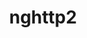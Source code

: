 ---
title: "nghttp2"
layout: cache
categories: [package, develop]
meta: {"versions": ["1.48.0", "1.52.0", "1.62.0"], "compilers": ["apple-clang@=15.0.0", "cce@=15.0.1", "gcc@=10.2.1", "gcc@=10.3.0", "gcc@=11.1.0", "gcc@=11.4.0", "gcc@=12.3.0", "gcc@=7.3.1", "gcc@=7.5.0", "gcc@=9.4.0", "intel@=2021.10.0", "oneapi@=2023.2.0", "oneapi@=2024.2.0"], "oss": ["amzn2", "centos7", "rhel8", "sle_hpc15", "ubuntu18.04", "ubuntu20.04", "ubuntu22.04", "ventura"], "platforms": ["darwin", "linux"], "targets": ["aarch64", "neoverse_n1", "neoverse_v1", "neoverse_v2", "ppc64le", "x86_64_v3", "x86_64_v4", "zen4"], "stacks": ["aws-isc", "aws-isc-aarch64", "aws-pcluster-neoverse_v1", "aws-pcluster-x86_64_v4", "build_systems", "data-vis-sdk", "developer-tools", "developer-tools-manylinux2014", "e4s", "e4s-cray-rhel", "e4s-cray-sles", "e4s-neoverse-v2", "e4s-neoverse_v1", "e4s-oneapi", "e4s-power", "e4s-rocm-external", "ml-darwin-aarch64-mps", "ml-linux-x86_64-cpu", "ml-linux-x86_64-cuda", "radiuss", "radiuss-aws", "radiuss-aws-aarch64", "root", "tutorial"], "num_specs": 29, "num_specs_by_stack": {"e4s-rocm-external": 1, "e4s": 2, "root": 29, "ml-linux-x86_64-cuda": 1, "ml-linux-x86_64-cpu": 1, "tutorial": 3, "e4s-oneapi": 1, "e4s-power": 1, "data-vis-sdk": 1, "ml-darwin-aarch64-mps": 1, "radiuss-aws": 1, "aws-isc": 1, "build_systems": 1, "developer-tools": 1, "radiuss": 1, "e4s-neoverse-v2": 2, "e4s-neoverse_v1": 2, "aws-pcluster-neoverse_v1": 2, "aws-isc-aarch64": 2, "radiuss-aws-aarch64": 2, "aws-pcluster-x86_64_v4": 6, "developer-tools-manylinux2014": 1, "e4s-cray-sles": 2, "e4s-cray-rhel": 2}}
spec_details: [{"hash": "zc6oo3euja7nui5gzon5m5uektquerpq", "compiler": "gcc@=11.4.0", "versions": ["1.62.0"], "os": "ubuntu22.04", "platform": "linux", "target": "x86_64_v3", "variants": ["build_system=autotools"], "stacks": ["e4s-rocm-external", "e4s", "root", "ml-linux-x86_64-cuda", "ml-linux-x86_64-cpu", "tutorial"], "size": "-", "tarball": "https://binaries.spack.io/develop/build_cache/linux-ubuntu22.04-x86_64_v3/gcc-11.4.0/nghttp2-1.62.0/linux-ubuntu22.04-x86_64_v3-gcc-11.4.0-nghttp2-1.62.0-zc6oo3euja7nui5gzon5m5uektquerpq.spack"}, {"hash": "gpyw4ah2ycsp6sgcg7g3tw7g63uhmzs3", "compiler": "oneapi@=2024.2.0", "versions": ["1.62.0"], "os": "ubuntu22.04", "platform": "linux", "target": "x86_64_v3", "variants": ["build_system=autotools"], "stacks": ["root", "e4s-oneapi"], "size": "-", "tarball": "https://binaries.spack.io/develop/build_cache/linux-ubuntu22.04-x86_64_v3/oneapi-2024.2.0/nghttp2-1.62.0/linux-ubuntu22.04-x86_64_v3-oneapi-2024.2.0-nghttp2-1.62.0-gpyw4ah2ycsp6sgcg7g3tw7g63uhmzs3.spack"}, {"hash": "vfi6eo3a57c6q5jofz3jnwxhz6stoh3k", "compiler": "gcc@=9.4.0", "versions": ["1.62.0"], "os": "ubuntu20.04", "platform": "linux", "target": "ppc64le", "variants": ["build_system=autotools"], "stacks": ["e4s-power", "root"], "size": "-", "tarball": "https://binaries.spack.io/develop/build_cache/linux-ubuntu20.04-ppc64le/gcc-9.4.0/nghttp2-1.62.0/linux-ubuntu20.04-ppc64le-gcc-9.4.0-nghttp2-1.62.0-vfi6eo3a57c6q5jofz3jnwxhz6stoh3k.spack"}, {"hash": "pwq5sfcng6rtbmrfvsboayklsogsx3bt", "compiler": "gcc@=11.1.0", "versions": ["1.62.0"], "os": "ubuntu20.04", "platform": "linux", "target": "x86_64_v3", "variants": ["build_system=autotools"], "stacks": ["data-vis-sdk", "root"], "size": "-", "tarball": "https://binaries.spack.io/develop/build_cache/linux-ubuntu20.04-x86_64_v3/gcc-11.1.0/nghttp2-1.62.0/linux-ubuntu20.04-x86_64_v3-gcc-11.1.0-nghttp2-1.62.0-pwq5sfcng6rtbmrfvsboayklsogsx3bt.spack"}, {"hash": "h4puzdoh6vqddnhnbdquelff6ccukjpp", "compiler": "apple-clang@=15.0.0", "versions": ["1.62.0"], "os": "ventura", "platform": "darwin", "target": "aarch64", "variants": ["build_system=autotools"], "stacks": ["ml-darwin-aarch64-mps", "root"], "size": "-", "tarball": "https://binaries.spack.io/develop/build_cache/darwin-ventura-aarch64/apple-clang-15.0.0/nghttp2-1.62.0/darwin-ventura-aarch64-apple-clang-15.0.0-nghttp2-1.62.0-h4puzdoh6vqddnhnbdquelff6ccukjpp.spack"}, {"hash": "3xyt4lma2ajbbeue2mzoujffyzhwvux3", "compiler": "gcc@=7.3.1", "versions": ["1.62.0"], "os": "amzn2", "platform": "linux", "target": "x86_64_v3", "variants": ["build_system=autotools"], "stacks": ["radiuss-aws", "root", "aws-isc"], "size": "-", "tarball": "https://binaries.spack.io/develop/build_cache/linux-amzn2-x86_64_v3/gcc-7.3.1/nghttp2-1.62.0/linux-amzn2-x86_64_v3-gcc-7.3.1-nghttp2-1.62.0-3xyt4lma2ajbbeue2mzoujffyzhwvux3.spack"}, {"hash": "2t5ylus2bd3jlwy5qc4mnkaxcxbjmb5j", "compiler": "gcc@=7.5.0", "versions": ["1.62.0"], "os": "ubuntu18.04", "platform": "linux", "target": "x86_64_v3", "variants": ["build_system=autotools"], "stacks": ["build_systems", "root", "developer-tools", "radiuss"], "size": "-", "tarball": "https://binaries.spack.io/develop/build_cache/linux-ubuntu18.04-x86_64_v3/gcc-7.5.0/nghttp2-1.62.0/linux-ubuntu18.04-x86_64_v3-gcc-7.5.0-nghttp2-1.62.0-2t5ylus2bd3jlwy5qc4mnkaxcxbjmb5j.spack"}, {"hash": "7ekevirvz3jy3xn2iigod7bw4cx5klxj", "compiler": "gcc@=11.4.0", "versions": ["1.62.0"], "os": "ubuntu22.04", "platform": "linux", "target": "neoverse_v2", "variants": ["build_system=autotools"], "stacks": ["e4s-neoverse-v2", "root"], "size": "-", "tarball": "https://binaries.spack.io/develop/build_cache/linux-ubuntu22.04-neoverse_v2/gcc-11.4.0/nghttp2-1.62.0/linux-ubuntu22.04-neoverse_v2-gcc-11.4.0-nghttp2-1.62.0-7ekevirvz3jy3xn2iigod7bw4cx5klxj.spack"}, {"hash": "sgan3limkus5x26k5uhq6fpqkpikaiwq", "compiler": "gcc@=11.4.0", "versions": ["1.62.0"], "os": "ubuntu22.04", "platform": "linux", "target": "neoverse_v1", "variants": ["build_system=autotools"], "stacks": ["root", "e4s-neoverse_v1"], "size": "-", "tarball": "https://binaries.spack.io/develop/build_cache/linux-ubuntu22.04-neoverse_v1/gcc-11.4.0/nghttp2-1.62.0/linux-ubuntu22.04-neoverse_v1-gcc-11.4.0-nghttp2-1.62.0-sgan3limkus5x26k5uhq6fpqkpikaiwq.spack"}, {"hash": "wh4xugmzpml6dxucrtlfvaxdklm2k4xf", "compiler": "gcc@=12.3.0", "versions": ["1.62.0"], "os": "amzn2", "platform": "linux", "target": "neoverse_n1", "variants": ["build_system=autotools"], "stacks": ["aws-pcluster-neoverse_v1", "root"], "size": "-", "tarball": "https://binaries.spack.io/develop/build_cache/linux-amzn2-neoverse_n1/gcc-12.3.0/nghttp2-1.62.0/linux-amzn2-neoverse_n1-gcc-12.3.0-nghttp2-1.62.0-wh4xugmzpml6dxucrtlfvaxdklm2k4xf.spack"}, {"hash": "7t4fwgbtbiqifcni4fcwcoloheoufzqf", "compiler": "gcc@=12.3.0", "versions": ["1.62.0"], "os": "ubuntu22.04", "platform": "linux", "target": "x86_64_v3", "variants": ["build_system=autotools"], "stacks": ["tutorial", "root"], "size": "-", "tarball": "https://binaries.spack.io/develop/build_cache/linux-ubuntu22.04-x86_64_v3/gcc-12.3.0/nghttp2-1.62.0/linux-ubuntu22.04-x86_64_v3-gcc-12.3.0-nghttp2-1.62.0-7t4fwgbtbiqifcni4fcwcoloheoufzqf.spack"}, {"hash": "5ihtjp5lz76npdoyez5dbdj5hhfqmo3l", "compiler": "gcc@=7.3.1", "versions": ["1.62.0"], "os": "amzn2", "platform": "linux", "target": "neoverse_n1", "variants": ["build_system=autotools"], "stacks": ["root", "aws-isc-aarch64", "radiuss-aws-aarch64"], "size": "-", "tarball": "https://binaries.spack.io/develop/build_cache/linux-amzn2-neoverse_n1/gcc-7.3.1/nghttp2-1.62.0/linux-amzn2-neoverse_n1-gcc-7.3.1-nghttp2-1.62.0-5ihtjp5lz76npdoyez5dbdj5hhfqmo3l.spack"}, {"hash": "cvvl4zlcfmmrdydsnfp7pgylp4mk5q4p", "compiler": "gcc@=7.3.1", "versions": ["1.62.0"], "os": "amzn2", "platform": "linux", "target": "aarch64", "variants": ["build_system=autotools"], "stacks": ["root", "aws-isc-aarch64", "radiuss-aws-aarch64"], "size": "-", "tarball": "https://binaries.spack.io/develop/build_cache/linux-amzn2-aarch64/gcc-7.3.1/nghttp2-1.62.0/linux-amzn2-aarch64-gcc-7.3.1-nghttp2-1.62.0-cvvl4zlcfmmrdydsnfp7pgylp4mk5q4p.spack"}, {"hash": "fevpqdld5xrn5zmgpbjlsn7ztchhoqla", "compiler": "oneapi@=2023.2.0", "versions": ["1.62.0"], "os": "amzn2", "platform": "linux", "target": "x86_64_v3", "variants": ["build_system=autotools"], "stacks": ["root", "aws-pcluster-x86_64_v4"], "size": "-", "tarball": "https://binaries.spack.io/develop/build_cache/linux-amzn2-x86_64_v3/oneapi-2023.2.0/nghttp2-1.62.0/linux-amzn2-x86_64_v3-oneapi-2023.2.0-nghttp2-1.62.0-fevpqdld5xrn5zmgpbjlsn7ztchhoqla.spack"}, {"hash": "2kvl2k5uztqeueoxql2lbei3mksfnsay", "compiler": "gcc@=10.2.1", "versions": ["1.62.0"], "os": "centos7", "platform": "linux", "target": "x86_64_v3", "variants": ["build_system=autotools"], "stacks": ["root", "developer-tools-manylinux2014"], "size": "-", "tarball": "https://binaries.spack.io/develop/build_cache/linux-centos7-x86_64_v3/gcc-10.2.1/nghttp2-1.62.0/linux-centos7-x86_64_v3-gcc-10.2.1-nghttp2-1.62.0-2kvl2k5uztqeueoxql2lbei3mksfnsay.spack"}, {"hash": "d34rvjg7kla3qvxuiwaeibmou63p6vun", "compiler": "gcc@=12.3.0", "versions": ["1.62.0"], "os": "amzn2", "platform": "linux", "target": "x86_64_v4", "variants": ["build_system=autotools"], "stacks": ["root", "aws-pcluster-x86_64_v4"], "size": "-", "tarball": "https://binaries.spack.io/develop/build_cache/linux-amzn2-x86_64_v4/gcc-12.3.0/nghttp2-1.62.0/linux-amzn2-x86_64_v4-gcc-12.3.0-nghttp2-1.62.0-d34rvjg7kla3qvxuiwaeibmou63p6vun.spack"}, {"hash": "lpkcnwywzyf2hm35cekicas5ajdp5i2b", "compiler": "gcc@=12.3.0", "versions": ["1.62.0"], "os": "amzn2", "platform": "linux", "target": "neoverse_v1", "variants": ["build_system=autotools"], "stacks": ["aws-pcluster-neoverse_v1", "root"], "size": "-", "tarball": "https://binaries.spack.io/develop/build_cache/linux-amzn2-neoverse_v1/gcc-12.3.0/nghttp2-1.62.0/linux-amzn2-neoverse_v1-gcc-12.3.0-nghttp2-1.62.0-lpkcnwywzyf2hm35cekicas5ajdp5i2b.spack"}, {"hash": "jq6euqbj2cqvzyzdr22svv3dblewvzqf", "compiler": "oneapi@=2023.2.0", "versions": ["1.62.0"], "os": "amzn2", "platform": "linux", "target": "x86_64_v4", "variants": ["build_system=autotools"], "stacks": ["root", "aws-pcluster-x86_64_v4"], "size": "-", "tarball": "https://binaries.spack.io/develop/build_cache/linux-amzn2-x86_64_v4/oneapi-2023.2.0/nghttp2-1.62.0/linux-amzn2-x86_64_v4-oneapi-2023.2.0-nghttp2-1.62.0-jq6euqbj2cqvzyzdr22svv3dblewvzqf.spack"}, {"hash": "zob3552b7324l65gkwtnscssznzoouai", "compiler": "gcc@=12.3.0", "versions": ["1.62.0"], "os": "amzn2", "platform": "linux", "target": "x86_64_v3", "variants": ["build_system=autotools"], "stacks": ["root", "aws-pcluster-x86_64_v4"], "size": "-", "tarball": "https://binaries.spack.io/develop/build_cache/linux-amzn2-x86_64_v3/gcc-12.3.0/nghttp2-1.62.0/linux-amzn2-x86_64_v3-gcc-12.3.0-nghttp2-1.62.0-zob3552b7324l65gkwtnscssznzoouai.spack"}, {"hash": "cuw3f4nwiaijcfqkhensk5hlxghl2rvp", "compiler": "gcc@=11.4.0", "versions": ["1.62.0"], "os": "ubuntu22.04", "platform": "linux", "target": "neoverse_v2", "variants": ["build_system=autotools"], "stacks": ["e4s-neoverse-v2", "root"], "size": "-", "tarball": "https://binaries.spack.io/develop/build_cache/linux-ubuntu22.04-neoverse_v2/gcc-11.4.0/nghttp2-1.62.0/linux-ubuntu22.04-neoverse_v2-gcc-11.4.0-nghttp2-1.62.0-cuw3f4nwiaijcfqkhensk5hlxghl2rvp.spack"}, {"hash": "tivdrlmsz7njwe356ft2ejjs44gkrtms", "compiler": "gcc@=10.3.0", "versions": ["1.62.0"], "os": "sle_hpc15", "platform": "linux", "target": "x86_64_v4", "variants": ["build_system=autotools"], "stacks": ["root", "e4s-cray-sles"], "size": "-", "tarball": "https://binaries.spack.io/develop/build_cache/linux-sle_hpc15-x86_64_v4/gcc-10.3.0/nghttp2-1.62.0/linux-sle_hpc15-x86_64_v4-gcc-10.3.0-nghttp2-1.62.0-tivdrlmsz7njwe356ft2ejjs44gkrtms.spack"}, {"hash": "fanx2ayxuwqux7nxplq4im5e4gb2jmak", "compiler": "gcc@=11.4.0", "versions": ["1.62.0"], "os": "ubuntu22.04", "platform": "linux", "target": "neoverse_v1", "variants": ["build_system=autotools"], "stacks": ["root", "e4s-neoverse_v1"], "size": "-", "tarball": "https://binaries.spack.io/develop/build_cache/linux-ubuntu22.04-neoverse_v1/gcc-11.4.0/nghttp2-1.62.0/linux-ubuntu22.04-neoverse_v1-gcc-11.4.0-nghttp2-1.62.0-fanx2ayxuwqux7nxplq4im5e4gb2jmak.spack"}, {"hash": "kvqovmjdqqwxycksy56njskofkdnsv2m", "compiler": "cce@=15.0.1", "versions": ["1.62.0"], "os": "rhel8", "platform": "linux", "target": "zen4", "variants": ["build_system=autotools"], "stacks": ["root", "e4s-cray-rhel"], "size": "-", "tarball": "https://binaries.spack.io/develop/build_cache/linux-rhel8-zen4/cce-15.0.1/nghttp2-1.62.0/linux-rhel8-zen4-cce-15.0.1-nghttp2-1.62.0-kvqovmjdqqwxycksy56njskofkdnsv2m.spack"}, {"hash": "wvf4467zlfnxhfmyn7l33vrzxtyf7efm", "compiler": "gcc@=11.4.0", "versions": ["1.52.0"], "os": "ubuntu22.04", "platform": "linux", "target": "x86_64_v3", "variants": ["build_system=autotools"], "stacks": ["e4s", "root"], "size": "-", "tarball": "https://binaries.spack.io/develop/build_cache/linux-ubuntu22.04-x86_64_v3/gcc-11.4.0/nghttp2-1.52.0/linux-ubuntu22.04-x86_64_v3-gcc-11.4.0-nghttp2-1.52.0-wvf4467zlfnxhfmyn7l33vrzxtyf7efm.spack"}, {"hash": "jonhorgtb6zvy5tpgi6ct4e7dkomaksc", "compiler": "intel@=2021.10.0", "versions": ["1.62.0"], "os": "amzn2", "platform": "linux", "target": "x86_64_v3", "variants": ["build_system=autotools"], "stacks": ["root", "aws-pcluster-x86_64_v4"], "size": "-", "tarball": "https://binaries.spack.io/develop/build_cache/linux-amzn2-x86_64_v3/intel-2021.10.0/nghttp2-1.62.0/linux-amzn2-x86_64_v3-intel-2021.10.0-nghttp2-1.62.0-jonhorgtb6zvy5tpgi6ct4e7dkomaksc.spack"}, {"hash": "blfum5powq4ojtwhbeyyjmedrexmhxv2", "compiler": "gcc@=10.3.0", "versions": ["1.62.0"], "os": "sle_hpc15", "platform": "linux", "target": "x86_64_v4", "variants": ["build_system=autotools"], "stacks": ["root", "e4s-cray-sles"], "size": "-", "tarball": "https://binaries.spack.io/develop/build_cache/linux-sle_hpc15-x86_64_v4/gcc-10.3.0/nghttp2-1.62.0/linux-sle_hpc15-x86_64_v4-gcc-10.3.0-nghttp2-1.62.0-blfum5powq4ojtwhbeyyjmedrexmhxv2.spack"}, {"hash": "veoy2azscya4r7zuogpf3mzmfrhrcbaf", "compiler": "gcc@=11.4.0", "versions": ["1.48.0"], "os": "ubuntu22.04", "platform": "linux", "target": "x86_64_v3", "variants": ["build_system=autotools"], "stacks": ["tutorial", "root"], "size": "-", "tarball": "https://binaries.spack.io/develop/build_cache/linux-ubuntu22.04-x86_64_v3/gcc-11.4.0/nghttp2-1.48.0/linux-ubuntu22.04-x86_64_v3-gcc-11.4.0-nghttp2-1.48.0-veoy2azscya4r7zuogpf3mzmfrhrcbaf.spack"}, {"hash": "6wkgf2ezweb4eurqninntdkt53r6zse6", "compiler": "cce@=15.0.1", "versions": ["1.62.0"], "os": "rhel8", "platform": "linux", "target": "zen4", "variants": ["build_system=autotools"], "stacks": ["root", "e4s-cray-rhel"], "size": "-", "tarball": "https://binaries.spack.io/develop/build_cache/linux-rhel8-zen4/cce-15.0.1/nghttp2-1.62.0/linux-rhel8-zen4-cce-15.0.1-nghttp2-1.62.0-6wkgf2ezweb4eurqninntdkt53r6zse6.spack"}, {"hash": "itzywcrdxdtbah5evx46p2ypr53wpb3w", "compiler": "intel@=2021.10.0", "versions": ["1.62.0"], "os": "amzn2", "platform": "linux", "target": "x86_64_v4", "variants": ["build_system=autotools"], "stacks": ["root", "aws-pcluster-x86_64_v4"], "size": "-", "tarball": "https://binaries.spack.io/develop/build_cache/linux-amzn2-x86_64_v4/intel-2021.10.0/nghttp2-1.62.0/linux-amzn2-x86_64_v4-intel-2021.10.0-nghttp2-1.62.0-itzywcrdxdtbah5evx46p2ypr53wpb3w.spack"}]
---